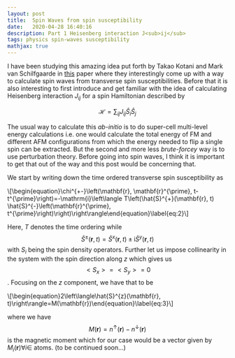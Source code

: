 ```yaml
---
layout: post
title:  Spin Waves from spin susceptibility
date:   2020-04-28 16:40:16
description: Part 1 Heisenberg interaction J<sub>ij</sub>
tags: physics spin-waves susceptibility 
mathjax: true
---
```


I have been studying this amazing idea put forth by Takao Kotani and Mark van Schilfgaarde in [this](http://dx.doi.org/10.1088/0953-8984/20/29/295214) paper where they interestingly come up with a way to calculate spin waves from transverse spin susceptibilities. Before that it is also interesting to first introduce and get familiar with the idea of calculating Heisenberg interaction $J_{ij}$ for a spin Hamiltonian described by 

$$\begin{equation}\mathcal{H}=\sum_{ij}J_{ij}\hat{S}_i \hat{S}_j\end{equation}\label{eq:1}$$

 The usual way to calculate this *ab-initio* is to do super-cell multi-level energy calculations i.e. one would calculate the total energy of FM and different AFM configurations from which the energy needed to flip a single spin can be extracted. But the second and more less *brute-forcey* way is to use perturbation theory. Before going into spin waves, I think it is important to get that out of the way and this post would be concerning that.

 We start by writing down the time ordered transverse spin susceptibility as

\\[\begin{equation}\chi^{+-}\left(\mathbf{r}, \mathbf{r}^{\prime}, t-t^{\prime}\right)=-\mathrm{i}\left\langle T\left(\hat{S}^{+}(\mathbf{r}, t) \hat{S}^{-}\left(\mathbf{r}^{\prime}, t^{\prime}\right)\right)\right\rangle\end{equation}\label{eq:2}\\]

 Here, $T$ denotes the time ordering while $$\hat{S}^{\pm}(\mathbf{r}, t)=\hat{S}^{x}(\mathbf{r}, t) \pm \mathrm{i} \hat{S}^{y}(\mathbf{r}, t)$$ with $S_i$ being the spin density operators. Further let us impose collinearity in the system with the spin direction along $z$ which gives us $$<S_x>=<S_y>=0$$. Focusing on the $z$ component, we have that to be

\\[\begin{equation}2\left\langle\hat{S}^{z}(\mathbf{r}, t)\right\rangle=M(\mathbf{r})\end{equation}\label{eq:3}\\]

 where we have $$M(\mathbf{r})=n^{\uparrow}(\mathbf{r})-n^{\downarrow}(\mathbf{r})$$ is the magnetic moment which for our case would be a vector given by $M_i(\mathbf{r}) \forall i \in$ atoms. (to be continued soon...)
